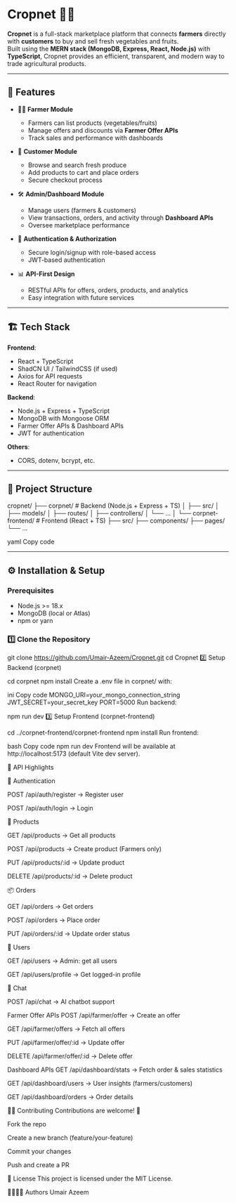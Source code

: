 # Cropnet 🍏🌽

**Cropnet** is a full-stack marketplace platform that connects **farmers** directly with **customers** to buy and sell fresh vegetables and fruits.  
Built using the **MERN stack (MongoDB, Express, React, Node.js)** with **TypeScript**, Cropnet provides an efficient, transparent, and modern way to trade agricultural products.

---

## 🚀 Features

- 👩‍🌾 **Farmer Module**
  - Farmers can list products (vegetables/fruits)
  - Manage offers and discounts via **Farmer Offer APIs**
  - Track sales and performance with dashboards

- 🛒 **Customer Module**
  - Browse and search fresh produce
  - Add products to cart and place orders
  - Secure checkout process

- 🛠️ **Admin/Dashboard Module**
  - Manage users (farmers & customers)
  - View transactions, orders, and activity through **Dashboard APIs**
  - Oversee marketplace performance

- 🔐 **Authentication & Authorization**
  - Secure login/signup with role-based access
  - JWT-based authentication

- 📊 **API-First Design**
  - RESTful APIs for offers, orders, products, and analytics
  - Easy integration with future services

---

## 🏗️ Tech Stack

**Frontend**:  
- React + TypeScript  
- ShadCN UI / TailwindCSS (if used)  
- Axios for API requests  
- React Router for navigation  

**Backend**:  
- Node.js + Express + TypeScript  
- MongoDB with Mongoose ORM  
- Farmer Offer APIs & Dashboard APIs  
- JWT for authentication  

**Others**:  
- CORS, dotenv, bcrypt, etc.  

---

## 📂 Project Structure

cropnet/
├── corpnet/ # Backend (Node.js + Express + TS)
│ ├── src/
│ ├── models/
│ ├── routes/
│ ├── controllers/
│ └── ...
│
└── corpnet-frontend/ # Frontend (React + TS)
├── src/
├── components/
├── pages/
└── ...

yaml
Copy code

---

## ⚙️ Installation & Setup

### Prerequisites
- Node.js >= 18.x
- MongoDB (local or Atlas)
- npm or yarn

### 1️⃣ Clone the Repository



git clone https://github.com/Umair-Azeem/Cropnet.git
cd Cropnet
2️⃣ Setup Backend (corpnet)


cd corpnet
npm install
Create a .env file in corpnet/ with:

ini
Copy code
MONGO_URI=your_mongo_connection_string
JWT_SECRET=your_secret_key
PORT=5000
Run backend:


npm run dev
3️⃣ Setup Frontend (corpnet-frontend)



cd ../corpnet-frontend/corpnet-frontend
npm install
Run frontend:

bash
Copy code
npm run dev
Frontend will be available at http://localhost:5173 (default Vite dev server).

🔑 API Highlights

🔑 Authentication

POST /api/auth/register → Register user

POST /api/auth/login → Login

🥦 Products

GET /api/products → Get all products

POST /api/products → Create product (Farmers only)

PUT /api/products/:id → Update product

DELETE /api/products/:id → Delete product

📦 Orders

GET /api/orders → Get orders

POST /api/orders → Place order

PUT /api/orders/:id → Update order status

👤 Users

GET /api/users → Admin: get all users

GET /api/users/profile → Get logged-in profile

💬 Chat

POST /api/chat → AI chatbot support



Farmer Offer APIs
POST /api/farmer/offer → Create an offer

GET /api/farmer/offers → Fetch all offers

PUT /api/farmer/offer/:id → Update offer

DELETE /api/farmer/offer/:id → Delete offer

Dashboard APIs
GET /api/dashboard/stats → Fetch order & sales statistics

GET /api/dashboard/users → User insights (farmers/customers)

GET /api/dashboard/orders → Order details

🧑‍💻 Contributing
Contributions are welcome! 🎉

Fork the repo

Create a new branch (feature/your-feature)

Commit your changes

Push and create a PR

📜 License
This project is licensed under the MIT License.

👨‍👩‍👧‍👦 Authors
Umair Azeem
